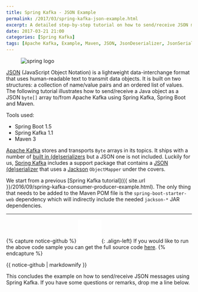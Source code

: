```yaml
---
title: Spring Kafka - JSON Example
permalink: /2017/03/spring-kafka-json-example.html
excerpt: A detailed step-by-step tutorial on how to send/receive JSON messages using Spring Kafka and Spring Boot.
date: 2017-03-21 21:00
categories: [Spring Kafka]
tags: [Apache Kafka, Example, Maven, JSON, JsonDeserializer, JsonSerializer, Spring, Spring Boot, Spring Kafka, Tutorial]
---
```


<figure>
    <img src="{{ site.url }}/assets/images/logos/spring-logo.png" alt="spring logo">
</figure>

[JSON](http://www.json.org/) (JavaScript Object Notation) is a lightweight data-interchange format that uses human-readable text to transmit data objects. It is built on two structures: a collection of name/value pairs and an ordered list of values. The following tutorial illustrates how to send/receive a Java object as a JSON `byte[]` array to/from Apache Kafka using Spring Kafka, Spring Boot and Maven.

Tools used:
* Spring Boot 1.5
* Spring Kafka 1.1
* Maven 3

[Apache Kafka](https://kafka.apache.org/) stores and transports `Byte` arrays in its topics. It ships with a number of [built in (de)serializers](https://kafka.apache.org/0100/javadoc/org/apache/kafka/common/serialization/Serializer.html) but a JSON one is not included. Luckily for us, [Spring Kafka](https://projects.spring.io/spring-kafka/) includes a support package that contains a [JSON (de)serializer](https://github.com/spring-projects/spring-kafka/tree/master/spring-kafka/src/main/java/org/springframework/kafka/support/serializer) that uses a [Jackson](https://github.com/FasterXML/jackson) `ObjectMapper` under the covers.

We start from a previous [Spring Kafka tutorial]({{ site.url }}/2016/09/spring-kafka-consumer-producer-example.html). The only thing that needs to be added to the Maven POM file is the `spring-boot-starter-web` dependency which will indirectly include the needed `jackson-*` JAR dependencies.




---

{% capture notice-github %}
![github mark](/assets/images/logos/github-mark.png){: .align-left}
If you would like to run the above code sample you can get the full source code [here](https://github.com/code-not-found/spring-kafka/tree/master/spring-kafka-json).
{% endcapture %}
<div class="notice--info">{{ notice-github | markdownify }}</div>

This concludes the example on how to send/receive JSON messages using Spring Kafka. If you have some questions or remarks, drop me a line below.